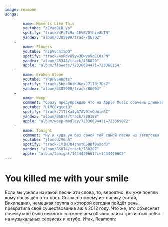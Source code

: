 ```yaml
---
image: reamonn
songs:
    -
        name: Moments Like This
        youtube: "XCVaqQLD_Vo"
        spotify: "track/4PcTc9an1EVBVDYhie8UTN"
        yandex: "album/3385909/track/86702"
    -
        name: Flowers
        youtube: "hzpVvcmI5DQ"
        spotify: "track/4xRdvO9yw38wvo9oEC0sPN"
        yandex: "album/45348/track/438029"
        apple: "album/flowers/723366944?i=723368154"
    -
        name: Broken Stone
        youtube: "YRpF9SWHpts"
        spotify: "track/5bpaBuiKU6nxJ7lI0j7Ds7"
        yandex: "album/3385909/track/86694"
    -
        name: Weep
        comment: "Сразу предупреждаю что на Apple Music ооочень длинная версия."
        youtube: "UIMC0xgtoiQ"
        spotify: "track/71TtKa4yA7AV01vQUuinRC"
        yandex: "album/86874/track/780198"
        apple: "album/weep-medley/723366944?i=723369072"
    -
        name: Tonight
        comment: "Ну и куда уж без самой той самой песни из заголовка :)"
        youtube: "jtoncUzV6nA"
        spotify: "track/1VIMJ84snstO50Bf9uXcdJ"
        yandex: "album/86874/track/780207"
        apple: "album/tonight/1444420661?i=1444420662"
---
```

# You killed me with your smile

Если вы узнали из какой песни эти слова, то, вероятно, вы уже поняли кому посвящён этот пост.
Согласно моему источнику (читай, Википедии), немецкая группа о которой сегодня
пойдёт речь прекратила своё существование аж в 2012 году.
Что же, это объясняет почему мне было немного сложнее
чем обычно найти треки этих ребят на музыкальных сервисах и ютубе. Итак, Reamonn:
